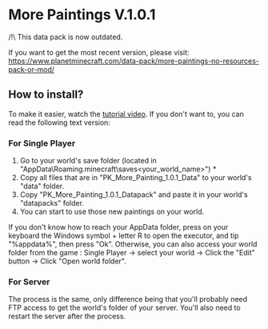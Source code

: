 # More Paintings V.1.0.1
/!\ This data pack is now outdated.

If you want to get the most recent version, please visit: https://www.planetminecraft.com/data-pack/more-paintings-no-resources-pack-or-mod/

## How to install?

To make it easier, watch the [tutorial video](https://www.youtube.com/watch?v=STI7hG3Giz0). If you don't want to, you can read the following text version:

### For Single Player

1. Go to your world's save folder (located in "AppData\Roaming\.minecraft\saves\<your_world_name>\") *
2. Copy all files that are in "PK_More_Painting_1.0.1_Data\" to your world's "data\" folder.
3. Copy "PK_More_Painting_1.0.1_Datapack" and paste it in your world's "datapacks\" folder.
4. You can start to use those new paintings on your world.

If you don't know how to reach your AppData folder, press on your keyboard the Windows symbol + letter R to open the executor, and tip "%appdata%", then press "Ok".
Otherwise, you can also access your world folder from the game : Single Player -> select your world -> Click the "Edit" button -> Click "Open world folder".

### For Server

The process is the same, only difference being that you'll probably need FTP access to get the world's folder of your server.
You'll also need to restart the server after the process.
